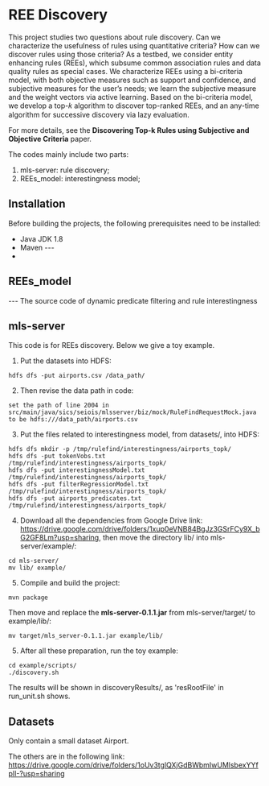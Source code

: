 # REE Discovery
This project studies two questions about rule discovery. Can we
characterize the usefulness of rules using quantitative criteria? How
can we discover rules using those criteria? As a testbed, we consider
entity enhancing rules (REEs), which subsume common association
rules and data quality rules as special cases. We characterize REEs
using a bi-criteria model, with both objective measures such as
support and confidence, and subjective measures for the user’s
needs; we learn the subjective measure and the weight vectors via
active learning. Based on the bi-criteria model, we develop a top-𝑘
algorithm to discover top-ranked REEs, and an any-time algorithm
for successive discovery via lazy evaluation. 

For more details, see the **Discovering Top-k Rules using Subjective and Objective Criteria** paper. 

The codes mainly include two parts:
1. mls-server: rule discovery;  
2. REEs_model: interestingness model;  

## Installation
Before building the projects, the following prerequisites need to be installed:
* Java JDK 1.8
* Maven ---
* 

## REEs_model
--- The source code of dynamic predicate filtering and rule interestingness

## mls-server    
This code is for REEs discovery.
Below we give a toy example.

1. Put the datasets into HDFS:
```
hdfs dfs -put airports.csv /data_path/
```
2. Then revise the data path in code:
```
set the path of line 2004 in src/main/java/sics/seiois/mlsserver/biz/mock/RuleFindRequestMock.java to be hdfs:///data_path/airports.csv
```
3. Put the files related to interestingness model, from datasets/, into HDFS:
```
hdfs dfs mkdir -p /tmp/rulefind/interestingness/airports_topk/
hdfs dfs -put tokenVobs.txt /tmp/rulefind/interestingness/airports_topk/
hdfs dfs -put interestingnessModel.txt /tmp/rulefind/interestingness/airports_topk/
hdfs dfs -put filterRegressionModel.txt /tmp/rulefind/interestingness/airports_topk/
hdfs dfs -put airports_predicates.txt /tmp/rulefind/interestingness/airports_topk/
```
4. Download all the dependencies from Google Drive link:
https://drive.google.com/drive/folders/1xup0eVNB84BgJz3GSrFCy9X_bG2GF8Lm?usp=sharing, then move the directory lib/ into mls-server/example/:
```
cd mls-server/
mv lib/ example/
```
5. Compile and build the project:
```
mvn package
```
Then move and replace the **mls-server-0.1.1.jar** from mls-server/target/ to example/lib/:
```
mv target/mls_server-0.1.1.jar example/lib/
```
5. After all these preparation, run the toy example:
```
cd example/scripts/
./discovery.sh
```
The results will be shown in discoveryResults/, as 'resRootFile' in run_unit.sh shows.

## Datasets
Only contain a small dataset Airport.

The others are in the following link:
https://drive.google.com/drive/folders/1oUv3tglQXjGdBWbmIwUMlsbexYYfplI-?usp=sharing